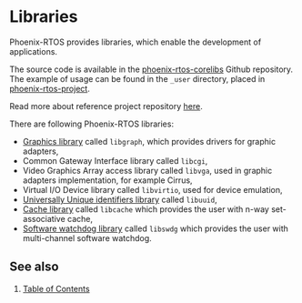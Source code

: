# Libraries

Phoenix-RTOS provides libraries, which enable the development of applications.

The source code is available in the [phoenix-rtos-corelibs](https://github.com/phoenix-rtos/phoenix-rtos-corelibs)
Github repository.
The example of usage can be found in the `_user` directory, placed in
[phoenix-rtos-project](https://github.com/phoenix-rtos/phoenix-rtos-project).

Read more about reference project repository [here](../project.md).

There are following Phoenix-RTOS libraries:

- [Graphics library](libgraph.md) called `libgraph`, which provides drivers for graphic adapters,
- Common Gateway Interface library called `libcgi`,
- Video Graphics Array access library called `libvga`, used in graphic adapters implementation, for example Cirrus,
- Virtual I/O Device library called `libvirtio`, used for device emulation,
- [Universally Unique identifiers library](libuuid.md) called `libuuid`,
- [Cache library](libcache.md) called `libcache` which provides the user with n-way set-associative cache,
- [Software watchdog library](libswdg.md) called `libswdg` which provides the user with multi-channel software watchdog.

<!-- #TODO: add chapters on how to use each of this library in separate chapters -->

## See also

1. [Table of Contents](../README.md)
